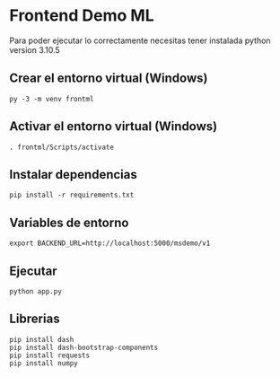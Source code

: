 # Frontend Demo ML
Para poder ejecutar lo correctamente necesitas tener instalada python version 3.10.5
## Crear el entorno virtual (Windows)
```
py -3 -m venv frontml
```
## Activar el entorno virtual (Windows)
```
. frontml/Scripts/activate
```
## Instalar dependencias
```
pip install -r requirements.txt
```
## Variables de entorno
```
export BACKEND_URL=http://localhost:5000/msdemo/v1
```
## Ejecutar
```
python app.py
```

## Librerias
```
pip install dash
pip install dash-bootstrap-components
pip install requests
pip install numpy
```